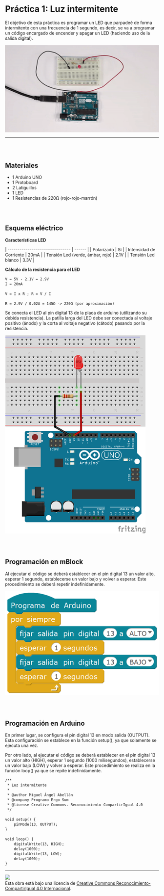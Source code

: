 # Práctica 1: Luz intermitente

El objetivo de esta práctica es programar un LED que parpadeé de forma intermitente con una frecuencia de 1 segundo, es decir, se va a programar un código encargado de encender y apagar un LED (haciendo uso de la salida digital).

![Luz intermitente con Arduino](practica.gif)


---


<br><br>


## Materiales

- 1 Arduino UNO
- 1 Protoboard
- 2 Latiguillos
- 1 LED
- 1 Resistencias de 220Ω (rojo-rojo-marrón)


<br><br>


## Esquema eléctrico

**Características LED**

| -------------------------------- | ------ |
| Polarizado                       | Sí     |
| Intensidad de Corriente          | 20mA   |
| Tensión Led (verde, ámbar, rojo) | 2.1V   |
| Tensión Led blanco               | 3.3V   |

**Cálculo de la resistencia para el LED**

```
V = 5V - 2.1V = 2.9V
I = 20mA

V = I x R ; R = V / I

R = 2.9V / 0.02A = 145Ω -> 220Ω (por aproximación)
```

Se conecta el LED al pin digital 13 de la placa de arduino (utilizando su debida resistencia). La patilla larga del LED debe ser conectada al voltaje positivo (ánodo) y la corta al voltaje negativo (cátodo) pasando por la resistencia.

![Esquema eléctrico](fritzing.png)


<br><br>


## Programación en mBlock

Al ejecutar el código se deberá establecer en el pin digital 13 un valor alto, esperar 1 segundo, establecerse un valor bajo y volver a esperar. Este procedimiento se deberá repetir indefinidamente.

![Programación en mBlock](mblock.png)


<br><br>


## Programación en Arduino

En primer lugar, se configura el pin digital 13 en modo salida (OUTPUT). Esta configuración se establece en la función setup(), ya que solamente se ejecuta una vez.

Por otro lado, al ejecutar el código se deberá establecer en el pin digital 13 un valor alto (HIGH), esperar 1 segundo (1000 milisegundos), establecerse un valor bajo (LOW) y volver a esperar. Este procedimiento se realiza en la función loop() ya que se repite indefinidamente.

```
/**
 * Luz intermitente
 * 
 * @author Miguel Ángel Abellán
 * @company Programo Ergo Sum
 * @license Creative Commons. Reconocimiento CompartirIgual 4.0
 */

void setup() {
	pinMode(13, OUTPUT);
}

void loop() {
	digitalWrite(13, HIGH);
	delay(1000);
	digitalWrite(13, LOW);
	delay(1000);
}
```



---



<img src="http://i.creativecommons.org/l/by-sa/4.0/88x31.png" /><br>
Esta obra está bajo una licencia de [Creative Commons Reconocimiento-CompartirIgual 4.0 Internacional](https://creativecommons.org/licenses/by-sa/4.0/deed.es_ES).